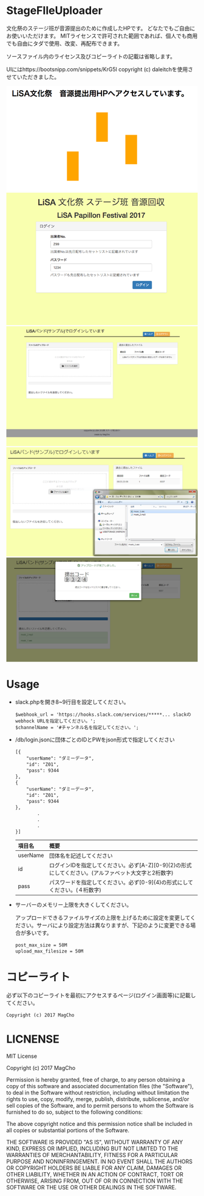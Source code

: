 # StageFIleUploader
文化祭のステージ班が音源提出のために作成したHPです。
どなたでもご自由にお使いいただけます。
MITライセンスで許可された範囲であれば、個人でも商用でも自由にタダで使用、改変、再配布できます。


ソースファイル内のライセンス及びコピーライトの記載は省略します。


UIにはhttps://bootsnipp.com/snippets/KrG5l copyright (c) daleitchを使用させていただきました。

![](./resource/01.png)
![](./resource/02.png)
![](./resource/03.png)
![](./resource/04.png)
![](./resource/05.png)
# Usage

* slack.phpを開き8~9行目を設定してください。
  ```
  $webhook_url = 'https://hooks.slack.com/services/*****... slackのwebhock URLを指定してください。';
  $channelName = '#チャンネル名を指定してください。';
  ```

* /db/login.jsonに団体ごとのIDとPWをjson形式で指定してください
  ```
  [{
      "userName": "ダミーデータ",
      "id": "Z01",
      "pass": 9344
  },
  {
      "userName": "ダミーデータ",
      "id": "Z01",
      "pass": 9344
  },
          .
          .
          .
  }]
  ```


  | 項目名 | 概要 |
  | :------------- | :------------- |
  | userName       | 団体名を記述してください       |
  | id | ログインIDを指定してください。必ず[A-Z][0-9]{2}の形式にしてください。(アルファベット大文字と2桁数字)
  | pass | パスワードを指定してください。必ず[0-9]{4}の形式にしてください。(４桁数字)

* サーバーのメモリー上限を大きくしてください。

  アップロードできるファイルサイズの上限を上げるために設定を変更してください。サーバにより設定方法は異なりますが、下記のように変更できる場合が多いです。

  ```
  post_max_size = 50M
  upload_max_filesize = 50M
  ```

# コピーライト
必ず以下のコピーライトを最初にアクセスするページ(ログイン画面等)に記載してください。

````
Copyright (c) 2017 MagCho
````


# LICNENSE

MIT License

Copyright (c) 2017 MagCho

Permission is hereby granted, free of charge, to any person obtaining a copy
of this software and associated documentation files (the "Software"), to deal
in the Software without restriction, including without limitation the rights
to use, copy, modify, merge, publish, distribute, sublicense, and/or sell
copies of the Software, and to permit persons to whom the Software is
furnished to do so, subject to the following conditions:

The above copyright notice and this permission notice shall be included in all
copies or substantial portions of the Software.

THE SOFTWARE IS PROVIDED "AS IS", WITHOUT WARRANTY OF ANY KIND, EXPRESS OR
IMPLIED, INCLUDING BUT NOT LIMITED TO THE WARRANTIES OF MERCHANTABILITY,
FITNESS FOR A PARTICULAR PURPOSE AND NONINFRINGEMENT. IN NO EVENT SHALL THE
AUTHORS OR COPYRIGHT HOLDERS BE LIABLE FOR ANY CLAIM, DAMAGES OR OTHER
LIABILITY, WHETHER IN AN ACTION OF CONTRACT, TORT OR OTHERWISE, ARISING FROM,
OUT OF OR IN CONNECTION WITH THE SOFTWARE OR THE USE OR OTHER DEALINGS IN THE
SOFTWARE.
